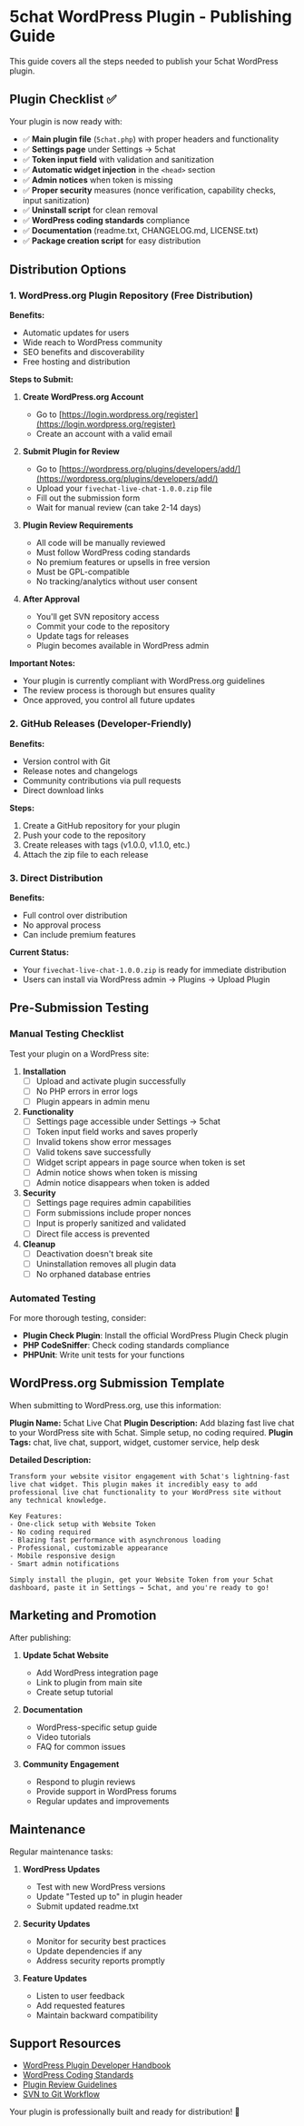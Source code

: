 # 5chat WordPress Plugin - Publishing Guide

This guide covers all the steps needed to publish your 5chat WordPress plugin.

## Plugin Checklist ✅

Your plugin is now ready with:

- ✅ **Main plugin file** (`5chat.php`) with proper headers and functionality
- ✅ **Settings page** under Settings → 5chat
- ✅ **Token input field** with validation and sanitization
- ✅ **Automatic widget injection** in the `<head>` section
- ✅ **Admin notices** when token is missing
- ✅ **Proper security** measures (nonce verification, capability checks, input sanitization)
- ✅ **Uninstall script** for clean removal
- ✅ **WordPress coding standards** compliance
- ✅ **Documentation** (readme.txt, CHANGELOG.md, LICENSE.txt)
- ✅ **Package creation script** for easy distribution

## Distribution Options

### 1. WordPress.org Plugin Repository (Free Distribution)

**Benefits:**
- Automatic updates for users
- Wide reach to WordPress community
- SEO benefits and discoverability
- Free hosting and distribution

**Steps to Submit:**

1. **Create WordPress.org Account**
   - Go to [https://login.wordpress.org/register](https://login.wordpress.org/register)
   - Create an account with a valid email

2. **Submit Plugin for Review**
   - Go to [https://wordpress.org/plugins/developers/add/](https://wordpress.org/plugins/developers/add/)
   - Upload your `fivechat-live-chat-1.0.0.zip` file
   - Fill out the submission form
   - Wait for manual review (can take 2-14 days)

3. **Plugin Review Requirements**
   - All code will be manually reviewed
   - Must follow WordPress coding standards
   - No premium features or upsells in free version
   - Must be GPL-compatible
   - No tracking/analytics without user consent

4. **After Approval**
   - You'll get SVN repository access
   - Commit your code to the repository
   - Update tags for releases
   - Plugin becomes available in WordPress admin

**Important Notes:**
- Your plugin is currently compliant with WordPress.org guidelines
- The review process is thorough but ensures quality
- Once approved, you control all future updates

### 2. GitHub Releases (Developer-Friendly)

**Benefits:**
- Version control with Git
- Release notes and changelogs
- Community contributions via pull requests
- Direct download links

**Steps:**

1. Create a GitHub repository for your plugin
2. Push your code to the repository
3. Create releases with tags (v1.0.0, v1.1.0, etc.)
4. Attach the zip file to each release

### 3. Direct Distribution

**Benefits:**
- Full control over distribution
- No approval process
- Can include premium features

**Current Status:**
- Your `fivechat-live-chat-1.0.0.zip` is ready for immediate distribution
- Users can install via WordPress admin → Plugins → Upload Plugin

## Pre-Submission Testing

### Manual Testing Checklist

Test your plugin on a WordPress site:

1. **Installation**
   - [ ] Upload and activate plugin successfully
   - [ ] No PHP errors in error logs
   - [ ] Plugin appears in admin menu

2. **Functionality**
   - [ ] Settings page accessible under Settings → 5chat
   - [ ] Token input field works and saves properly
   - [ ] Invalid tokens show error messages
   - [ ] Valid tokens save successfully
   - [ ] Widget script appears in page source when token is set
   - [ ] Admin notice shows when token is missing
   - [ ] Admin notice disappears when token is added

3. **Security**
   - [ ] Settings page requires admin capabilities
   - [ ] Form submissions include proper nonces
   - [ ] Input is properly sanitized and validated
   - [ ] Direct file access is prevented

4. **Cleanup**
   - [ ] Deactivation doesn't break site
   - [ ] Uninstallation removes all plugin data
   - [ ] No orphaned database entries

### Automated Testing

For more thorough testing, consider:

- **Plugin Check Plugin**: Install the official WordPress Plugin Check plugin
- **PHP CodeSniffer**: Check coding standards compliance
- **PHPUnit**: Write unit tests for your functions

## WordPress.org Submission Template

When submitting to WordPress.org, use this information:

**Plugin Name:** 5chat Live Chat
**Plugin Description:** Add blazing fast live chat to your WordPress site with 5chat. Simple setup, no coding required.
**Plugin Tags:** chat, live chat, support, widget, customer service, help desk

**Detailed Description:**
```
Transform your website visitor engagement with 5chat's lightning-fast live chat widget. This plugin makes it incredibly easy to add professional live chat functionality to your WordPress site without any technical knowledge.

Key Features:
- One-click setup with Website Token
- No coding required
- Blazing fast performance with asynchronous loading  
- Professional, customizable appearance
- Mobile responsive design
- Smart admin notifications

Simply install the plugin, get your Website Token from your 5chat dashboard, paste it in Settings → 5chat, and you're ready to go!
```

## Marketing and Promotion

After publishing:

1. **Update 5chat Website**
   - Add WordPress integration page
   - Link to plugin from main site
   - Create setup tutorial

2. **Documentation**
   - WordPress-specific setup guide
   - Video tutorials
   - FAQ for common issues

3. **Community Engagement**
   - Respond to plugin reviews
   - Provide support in WordPress forums
   - Regular updates and improvements

## Maintenance

Regular maintenance tasks:

1. **WordPress Updates**
   - Test with new WordPress versions
   - Update "Tested up to" in plugin header
   - Submit updated readme.txt

2. **Security Updates**
   - Monitor for security best practices
   - Update dependencies if any
   - Address security reports promptly

3. **Feature Updates**
   - Listen to user feedback
   - Add requested features
   - Maintain backward compatibility

## Support Resources

- [WordPress Plugin Developer Handbook](https://developer.wordpress.org/plugins/)
- [WordPress Coding Standards](https://developer.wordpress.org/coding-standards/)
- [Plugin Review Guidelines](https://developer.wordpress.org/plugins/wordpress-org/detailed-plugin-guidelines/)
- [SVN to Git Workflow](https://developer.wordpress.org/plugins/wordpress-org/how-to-use-subversion/)

Your plugin is professionally built and ready for distribution! 🚀 